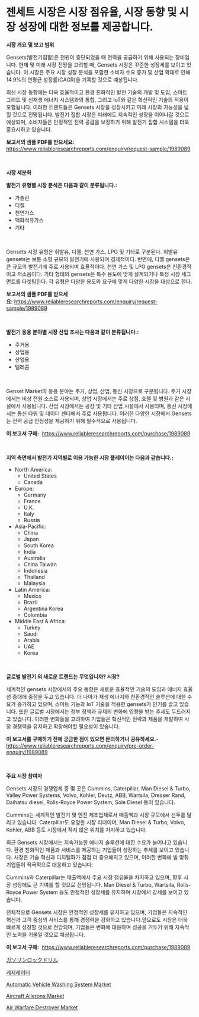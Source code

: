 <p><h1>젠세트 시장은 시장 점유율, 시장 동향 및 시장 성장에 대한 정보를 제공합니다.</h1></p><p><strong>시장 개요 및 보고 범위</strong></p>
<p><p>Gensets(발전기집합)은 전원이 중단되었을 때 전력을 공급하기 위해 사용되는 장비입니다. 현재 및 미래 시장 전망을 고려할 때, Gensets 시장은 꾸준한 성장세를 보이고 있습니다. 이 시장은 주요 시장 성장 분석을 포함한 소비자 수요 증가 및 산업 확대로 인해 14.9%의 연평균 성장률(CAGR)을 기록할 것으로 예상됩니다. </p><p>최신 시장 동향에는 더욱 효율적이고 환경 친화적인 발전 기술의 개발 및 도입, 스마트 그리드 및 신재생 에너지 시스템과의 통합, 그리고 IoT와 같은 혁신적인 기술의 적용이 포함됩니다. 이러한 트렌드들은 Gensets 시장을 성장시키고 미래 시장의 가능성을 넓힐 것으로 전망됩니다. 발전기 집합 시장은 미래에도 지속적인 성장을 이어나갈 것으로 예상되며, 소비자들은 안정적인 전력 공급을 보장하기 위해 발전기 집합 시스템을 더욱 중요시하고 있습니다.</p></p>
<p><strong>보고서의 샘플 PDF를 받으세요:</strong> <a href="https://www.reliableresearchreports.com/enquiry/request-sample/1989089">https://www.reliableresearchreports.com/enquiry/request-sample/1989089</a></p>
<p>&nbsp;</p>
<p><strong>시장 세분화</strong></p>
<p><strong>발전기 유형별 시장 분석은 다음과 같이 분류됩니다.:</strong></p>
<p><ul><li>가솔린</li><li>디젤</li><li>천연가스</li><li>액화석유가스</li><li>기타</li></ul></p>
<p>&nbsp;</p>
<p><p>Gensets 시장 유형은 휘발유, 디젤, 천연 가스, LPG 및 기타로 구분된다. 휘발유 gensets는 보통 소형 규모의 발전기에 사용되며 경제적이다. 반면에, 디젤 gensets은 큰 규모의 발전기에 주로 사용되며 효율적이다. 천연 가스 및 LPG gensets은 친환경적이고 저소음이다. 기타 형태의 gensets은 특수 용도에 맞게 설계되거나 특정 시장 세그먼트를 타겟팅한다. 각 유형은 다양한 용도와 요구에 맞게 다양한 시장을 대상으로 한다.</p></p>
<p><strong>보고서의 샘플 PDF를 받으세요:</strong>&nbsp;<a href="https://www.reliableresearchreports.com/enquiry/request-sample/1989089">https://www.reliableresearchreports.com/enquiry/request-sample/1989089</a></p>
<p>&nbsp;</p>
<p><strong> 발전기 응용 분야별 시장 산업 조사는 다음과 같이 분류됩니다.:</strong></p>
<p><ul><li>주거용</li><li>상업용</li><li>산업용</li><li>텔레콤</li></ul></p>
<p>&nbsp;</p>
<p><p>Genset Market의 응용 분야는 주거, 상업, 산업, 통신 시장으로 구분됩니다. 주거 시장에서는 비상 전원 소스로 사용되며, 상업 시장에서는 주로 상점, 호텔 및 병원과 같은 시설에서 사용됩니다. 산업 시장에서는 공장 및 기타 산업 시설에서 사용되며, 통신 시장에서는 통신 타워 및 데이터 센터에서 주로 사용됩니다. 이러한 다양한 시장에서 Gensets는 전력 공급 안정성을 제공하기 위해 필수적으로 사용됩니다.</p></p>
<p><strong>이 보고서 구매:</strong>&nbsp; <a href="https://www.reliableresearchreports.com/purchase/1989089">https://www.reliableresearchreports.com/purchase/1989089</a></p>
<p>&nbsp;</p>
<p><strong>지역 측면에서 발전기 지역별로 이용 가능한 시장 플레이어는 다음과 같습니다.:</strong></p>
<p><ul>
    <li>
        North America:
        <ul>
            <li>United States</li>
            <li>Canada</li>
        </ul>
    </li>
    <li>
        Europe:
        <ul>
            <li>Germany</li>
            <li>France</li>
            <li>U.K.</li>
            <li>Italy</li>
            <li>Russia</li>
        </ul>
    </li>
    <li>
        Asia-Pacific:
        <ul>
            <li>China</li>
            <li>Japan</li>
            <li>South Korea</li>
            <li>India</li>
            <li>Australia</li>
            <li>China Taiwan</li>
            <li>Indonesia</li>
            <li>Thailand</li>
            <li>Malaysia</li>
        </ul>
    </li>
    <li>
        Latin America:
        <ul>
            <li>Mexico</li>
            <li>Brazil</li>
            <li>Argentina Korea</li>
            <li>Colombia</li>
        </ul>
    </li>
    <li>
        Middle East & Africa:
        <ul>
            <li>Turkey</li>
            <li>Saudi</li>
            <li>Arabia</li>
            <li>UAE</li>
            <li>Korea</li>
        </ul>
    </li>
    </ul></p>
<p>&nbsp;</p>
<p><strong>글로벌 발전기 의 새로운 트렌드는 무엇입니까? 시장?</strong></p>
<p><p>세계적인 gensets 시장에서의 주요 동향은 새로운 효율적인 기술의 도입과 에너지 효율성 증대에 중점을 두고 있습니다. 더 나아가 재생 에너지와 친환경적인 솔루션에 대한 수요가 증가하고 있으며, 스마트 기능과 IoT 기술을 적용한 gensets가 인기를 끌고 있습니다. 또한 글로벌 시장에서는 정부 정책과 규제의 변화에 영향을 받는 추세도 두드러지고 있습니다. 이러한 변화들을 고려하여 기업들은 혁신적인 전략과 제품을 개발하여 시장 경쟁력을 유지하고 확장해야할 필요성이 있습니다.</p></p>
<p><strong>이 보고서를 구매하기 전에 궁금한 점이 있으면 문의하거나 공유하세요.</strong>- <a href="https://www.reliableresearchreports.com/enquiry/pre-order-enquiry/1989089">https://www.reliableresearchreports.com/enquiry/pre-order-enquiry/1989089</a></p>
<p>&nbsp;</p>
<p><strong>주요 시장 참여자</strong></p>
<p><p>Gensets 시장의 경쟁업체 중 몇 곳은 Cummins, Caterpillar, Man Diesel & Turbo, Valley Power Systems, Volvo, Kohler, Deutz, ABB, Wartsila, Dresser Rand, Daihatsu diesel, Rolls-Royce Power System, Sole Diesel 등이 있습니다.</p><p>Cummins는 세계적인 발전기 및 엔진 제조업체로서 매출액과 시장 규모에서 선두를 달리고 있습니다. Caterpillar도 유명한 시장 리더이며, Man Diesel & Turbo, Volvo, Kohler, ABB 등도 시장에서 적지 않은 위치를 차지하고 있습니다.</p><p>최근 Gensets 시장에서는 지속가능한 에너지 솔루션에 대한 수요가 늘어나고 있습니다. 환경 친화적인 제품과 서비스를 제공하는 기업들이 성장하는 추세를 보이고 있습니다. 시장은 기술 혁신과 디지털화가 점점 더 중요해지고 있으며, 이러한 변화에 발 맞춰 기업들이 적극적으로 대응하고 있습니다.</p><p>Cummins와 Caterpillar는 매출액에서 주요 시장 점유율을 차지하고 있으며, 향후 시장 성장에도 큰 기여를 할 것으로 전망됩니다. Man Diesel & Turbo, Wartsila, Rolls-Royce Power System 등도 안정적인 성장세를 유지하며 시장에서 강세를 보이고 있습니다.</p><p>전체적으로 Gensets 시장은 안정적인 성장세를 유지하고 있으며, 기업들은 지속적인 혁신과 고객 중심의 서비스를 통해 경쟁력을 강화하고 있습니다.앞으로도 시장은 더욱 빠르게 성장할 것으로 전망되며, 기업들은 변화에 대응하며 성공을 거두기 위해 지속적인 노력을 기울일 것으로 예상됩니다.</p></p>
<p><strong>이 보고서 구매:</strong>&nbsp;&nbsp;<a href="https://www.reliableresearchreports.com/purchase/1989089">https://www.reliableresearchreports.com/purchase/1989089</a></p>
<p><p><a href="https://github.com/nxboeu02965442/Market-Research-Report-List-1/blob/main/218097612719.md">ガソリンロックドリル</a></p><p><a href="https://github.com/TobyKub4685/Market-Research-Report-List-1/blob/main/611401511804.md">케제레이터</a></p><p><a href="https://issuu.com/reportprime-2/docs/automatic-vehicle-washing-system-market-size-2030.">Automatic Vehicle Washing System Market</a></p><p><a href="https://issuu.com/reportprime-2/docs/aircraft-ailerons-market-size-2030.pptx">Aircraft Ailerons Market</a></p><p><a href="https://view.publitas.com/reportprime-1/air-warfare-destroyer-market-size-market-trends-and-growth-outlook-forecasted-for-period-from-2024-to-2031/">Air Warfare Destroyer Market</a></p></p>
